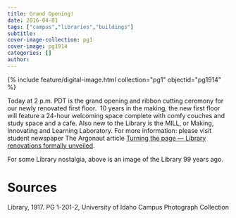 ```yaml
---
title: Grand Opening!
date: 2016-04-01
tags: ["campus","libraries","buildings"]
subtitle: 
cover-image-collection: pg1
cover-image: pg1914
categories: []
author: 
---
```


{% include feature/digital-image.html collection="pg1" objectid="pg1914" %}

Today at 2 p.m. PDT is the grand opening and ribbon cutting ceremony for our newly renovated first floor.  10 years in the making, the new first floor will feature a 24-hour welcoming space complete with comfy couches and study space and a cafe. Also new to the Library is the MILL, or Making, Innovating and Learning Laboratory. For more information: please visit student newspaper The Argonaut article [Turning the page — Library renovations formally unveiled](https://www.uiargonaut.com/2016/03/31/turning-the-page-library-renovations-formally-unveiled/?platform=hootsuite). 

For some Library nostalgia, above is an image of the Library 99 years ago.

# Sources

Library, 1917. PG 1-201-2, University of Idaho Campus Photograph Collection